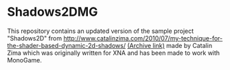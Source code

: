 # Shadows2DMG
 
This repository contains an updated version of the sample project "Shadows2D" from http://www.catalinzima.com/2010/07/my-technique-for-the-shader-based-dynamic-2d-shadows/ [(Archive link)](https://web.archive.org/web/20230609204910/http://www.catalinzima.com/2010/07/my-technique-for-the-shader-based-dynamic-2d-shadows/) made by Catalin Zima which was originally written for XNA and has been made to work with MonoGame.

